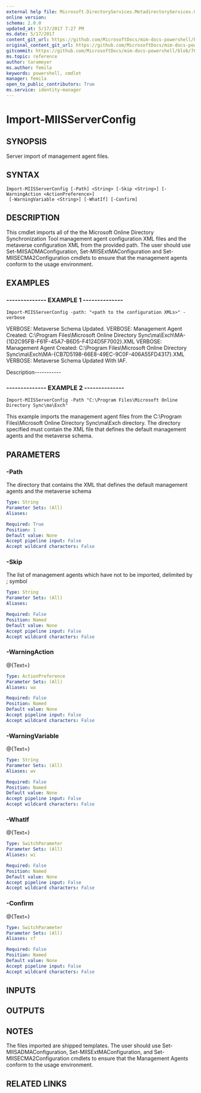 ```yaml
---
external help file: Microsoft.DirectoryServices.MetadirectoryServices.Config.dll-Help.xml
online version: 
schema: 2.0.0
updated_at: 5/17/2017 7:27 PM
ms.date: 5/17/2017
content_git_url: https://github.com/MicrosoftDocs/mim-docs-powershell/blob/master/mim-cmdlets/Microsoft.DirectoryServices.MetadirectoryServices.Config/vlatest/Import-MIISServerConfig.md
original_content_git_url: https://github.com/MicrosoftDocs/mim-docs-powershell/blob/master/mim-cmdlets/Microsoft.DirectoryServices.MetadirectoryServices.Config/vlatest/Import-MIISServerConfig.md
gitcommit: https://github.com/MicrosoftDocs/mim-docs-powershell/blob/700d23db59d8a09b3e8f23225322beb52d5b1d73/mim-cmdlets/Microsoft.DirectoryServices.MetadirectoryServices.Config/vlatest/Import-MIISServerConfig.md
ms.topic: reference
author: tarameyer
ms.author: femila
keywords: powershell, cmdlet
manager: femila
open_to_public_contributors: True
ms.service: identity-manager
---
```


# Import-MIISServerConfig

## SYNOPSIS
Server import of management agent files.

## SYNTAX

```
Import-MIISServerConfig [-Path] <String> [-Skip <String>] [-WarningAction <ActionPreference>]
 [-WarningVariable <String>] [-WhatIf] [-Confirm]
```

## DESCRIPTION
This cmdlet imports all of the the Microsoft Online Directory Synchronization Tool management agent configuration XML files and the metaverse  configuration XML from the provided path.
The user should use Set-MIISADMAConfiguration, Set-MIISExtMAConfiguration and Set-MIISECMA2Configuration cmdlets to ensure that the management agents conform to the usage environment.

## EXAMPLES

### --------------  EXAMPLE 1 --------------
```
Import-MIISServerConfig -path: "<path to the configuration XMLs>" -verbose
```

VERBOSE: Metaverse Schema Updated.
            VERBOSE: Management Agent Created: C:\Program Files\Microsoft Online Directory
            Sync\ma\Exch\MA-{1D2C95FB-F61F-45A7-B6D5-F4124D5F7002}.XML
            VERBOSE: Management Agent Created: C:\Program Files\Microsoft Online Directory
            Sync\ma\Exch\MA-{CB7D5198-66E8-49EC-9C0F-406A55FD4317}.XML
            VERBOSE: Metaverse Schema Updated With IAF.

Description-----------

### --------------  EXAMPLE 2 --------------
```
Import-MIISServerConfig -Path "C:\Program Files\Microsoft Online Directory Sync\ma\Exch"
```

This example imports the management agent files from the C:\Program Files\Microsoft Online Directory Sync\ma\Exch directory.
The directory specified must contain the XML file that defines the default management agents and the metaverse schema.

## PARAMETERS

### -Path
The directory that contains the XML that defines the default management agents and the metaverse  schema

```yaml
Type: String
Parameter Sets: (All)
Aliases: 

Required: True
Position: 1
Default value: None
Accept pipeline input: False
Accept wildcard characters: False
```

### -Skip
The list of management agents which have not to be imported, delimited by ; symbol

```yaml
Type: String
Parameter Sets: (All)
Aliases: 

Required: False
Position: Named
Default value: None
Accept pipeline input: False
Accept wildcard characters: False
```

### -WarningAction
@{Text=}

```yaml
Type: ActionPreference
Parameter Sets: (All)
Aliases: wa

Required: False
Position: Named
Default value: None
Accept pipeline input: False
Accept wildcard characters: False
```

### -WarningVariable
@{Text=}

```yaml
Type: String
Parameter Sets: (All)
Aliases: wv

Required: False
Position: Named
Default value: None
Accept pipeline input: False
Accept wildcard characters: False
```

### -WhatIf
@{Text=}

```yaml
Type: SwitchParameter
Parameter Sets: (All)
Aliases: wi

Required: False
Position: Named
Default value: None
Accept pipeline input: False
Accept wildcard characters: False
```

### -Confirm
@{Text=}

```yaml
Type: SwitchParameter
Parameter Sets: (All)
Aliases: cf

Required: False
Position: Named
Default value: None
Accept pipeline input: False
Accept wildcard characters: False
```

## INPUTS

## OUTPUTS

## NOTES
The files imported are shipped templates.
The user should use Set-MIISADMAConfiguration, Set-MIISExtMAConfiguration, and Set-MIISECMA2Configuration cmdlets to ensure that the Management Agents conform to the usage environment.

## RELATED LINKS



